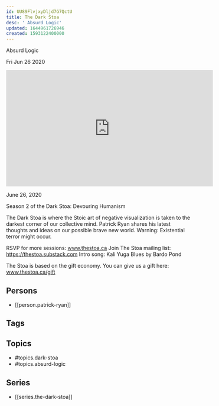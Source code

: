 ```yaml
---
id: UU89FlvjxyDljd7G7QctU
title: The Dark Stoa
desc: ' Absurd Logic'
updated: 1644961726946
created: 1593122400000
---
```



 Absurd Logic

Fri Jun 26 2020

<iframe width="560" height="315" src="https://www.youtube.com/embed/SAbqOuC1T74" title="The Dark Stoa: Absurd Logic w/ Patrick Ryan" frameborder="0" allow="accelerometer; autoplay; clipboard-write; encrypted-media; gyroscope; picture-in-picture" allowfullscreen ></iframe>

June 26, 2020

Season 2 of the Dark Stoa: Devouring Humanism

The Dark Stoa is where the Stoic art of negative visualization is taken to the darkest corner of our collective mind. Patrick Ryan shares his latest thoughts and ideas on our possible brave new world. Warning: Existential terror might occur.

RSVP for more sessions: www.thestoa.ca
Join The Stoa mailing list: https://thestoa.substack.com
Intro song: Kali Yuga Blues by Bardo Pond

The Stoa is based on the gift economy. You can give us a gift here: www.thestoa.ca/gift

## Persons

- [[person.patrick-ryan]]

## Tags



## Topics

- #topics.dark-stoa
- #topics.absurd-logic

## Series

- [[series.the-dark-stoa]]


